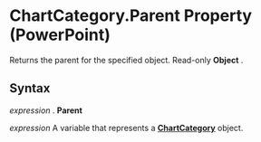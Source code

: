 
# ChartCategory.Parent Property (PowerPoint)

Returns the parent for the specified object. Read-only  **Object** .


## Syntax

 _expression_ . **Parent**

 _expression_ A variable that represents a **[ChartCategory](eccd6de0-3853-8699-a7ba-08bcbc6683f3.md)** object.

